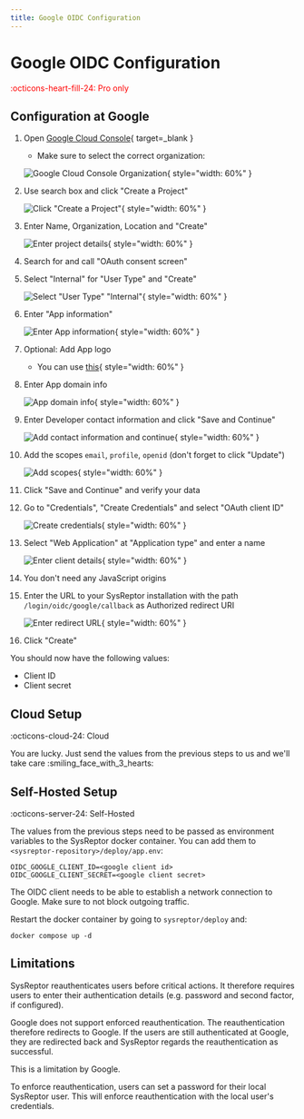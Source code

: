 ```yaml
---
title: Google OIDC Configuration
---
```


# Google OIDC Configuration
<span style="color:red;">:octicons-heart-fill-24: Pro only</span>

## Configuration at Google
1. Open [Google Cloud Console](https://console.cloud.google.com/){ target=_blank }
    - Make sure to select the correct organization:

    ![Google Cloud Console Organization](../images/google_cloud_console.png){ style="width: 60%" }

2. Use search box and click "Create a Project"

    ![Click "Create a Project"](../images/google_call_create_project.png){ style="width: 60%" }

3. Enter Name, Organization, Location and "Create"

    ![Enter project details](../images/google_create_project.png){ style="width: 60%" }

4. Search for and call "OAuth consent screen"
5. Select "Internal" for "User Type" and "Create"

    ![Select "User Type" "Internal"](../images/google_user_type_internal.png){ style="width: 60%" }

6. Enter "App information"

    ![Enter App information](../images/google_app_information.png){ style="width: 60%" }

7. Optional: Add App logo

    - You can use [this](../images/sysreptor_120x120.png){ style="width: 60%" }

8. Enter App domain info

    ![App domain info](../images/google_app_domain.png){ style="width: 60%" }

9. Enter Developer contact information and click "Save and Continue"

    ![Add contact information and continue](../images/google_developer_info.png){ style="width: 60%" }

10. Add the scopes `email`, `profile`, `openid` (don't forget to click "Update")

    ![Add scopes](../images/google_add_scopes.png){ style="width: 60%" }

11. Click "Save and Continue" and verify your data
12. Go to "Credentials", "Create Credentials" and select "OAuth client ID"

    ![Create credentials](../images/google_create_credentials.png){ style="width: 60%" }

13. Select "Web Application" at "Application type" and enter a name

    ![Enter client details](../images/google_client_data.png){ style="width: 60%" }

14. You don't need any JavaScript origins
15. Enter the URL to your SysReptor installation with the path `/login/oidc/google/callback` as Authorized redirect URI

    ![Enter redirect URL](../images/google_authorized_redirect_uri.png){ style="width: 60%" }

16. Click "Create"

You should now have the following values:

* Client ID
* Client secret


## Cloud Setup
:octicons-cloud-24: Cloud

You are lucky. Just send the values from the previous steps to us and we'll take care :smiling_face_with_3_hearts:


## Self-Hosted Setup
:octicons-server-24: Self-Hosted

The values from the previous steps need to be passed as environment variables to the SysReptor docker container.
You can add them to `<sysreptor-repository>/deploy/app.env`:
```env
OIDC_GOOGLE_CLIENT_ID=<google client id>
OIDC_GOOGLE_CLIENT_SECRET=<google client secret>
```

The OIDC client needs to be able to establish a network connection to Google.
Make sure to not block outgoing traffic.

Restart the docker container by going to `sysreptor/deploy` and:

```shell
docker compose up -d
```

## Limitations
SysReptor reauthenticates users before critical actions. It therefore requires users to enter their authentication details (e.g. password and second factor, if configured).

Google does not support enforced reauthentication. The reauthentication therefore redirects to Google. If the users are still authenticated at Google, they are redirected back and SysReptor regards the reauthentication as successful.

This is a limitation by Google.

To enforce reauthentication, users can set a password for their local SysReptor user. This will enforce reauthentication with the local user's credentials.
